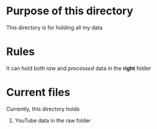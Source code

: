 # Purpose of this directory
This directory is for holding all my data

# Rules
It can hold both *raw* and *processed* data in the **right** folder

# Current files
Currently, this directory holds
1. YouTube data in the raw folder